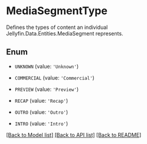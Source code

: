 # MediaSegmentType

Defines the types of content an individual Jellyfin.Data.Entities.MediaSegment represents.

## Enum

* `UNKNOWN` (value: `'Unknown'`)

* `COMMERCIAL` (value: `'Commercial'`)

* `PREVIEW` (value: `'Preview'`)

* `RECAP` (value: `'Recap'`)

* `OUTRO` (value: `'Outro'`)

* `INTRO` (value: `'Intro'`)

[[Back to Model list]](../README.md#documentation-for-models) [[Back to API list]](../README.md#documentation-for-api-endpoints) [[Back to README]](../README.md)


